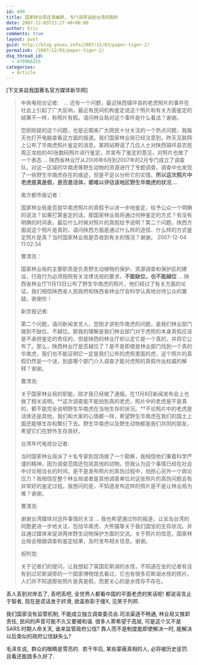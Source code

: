 ```yaml
---
id: 499
title: 国家林业局还真幽默, 专门讲笑话给台湾同胞听
date: 2007-12-03T23:27:48+00:00
author: Eric
comments: true
layout: post
guid: http://blog.youxu.info/2007/12/03/paper-tiger-2/
permalink: /2007/12/03/paper-tiger-2/
dsq_thread_id:
  - 479966255
categories:
  - Article
---
```

[下文来自我国著名官方媒体新华网]

> 中央电视台记者:　&#8230; 还有一个问题，最近陕西镇坪县的老虎照片的事件在社会上引起了广大反响，最近有民间机构鉴定说这个照片和有关方面鉴定的结果不一样，称照片有假。请问林业局对这个事件是什么看法？谢谢。
> 
> 您刚刚提的这个问题，也是近期来广大网民十分关注的一个热点问题，我每天也打开电脑查看这方面的报道。我们国家林业局已经注意到，昨天互联网上公布了华南虎照片鉴定的消息，某网站聘请了几位人士对陕西镇坪县农民周正龙拍的40张数码照片进行鉴定，并宣布了鉴定的意见，对照片也做了一个表态 &#8230; 陕西省林业厅从2006年6月到2007年的2月专门成立了调查队，对这一区域的华南虎等野生动物的资源进行了专题调查。调查中也发现了一些野生华南虎存在的痕迹，但是不足以分析它的实情。**所以这次照片中老虎是真是假，是否是活体，都难以评估该地区野生华南虎的状况 &#8230;** 
> 
> 南方都市报记者：
> 
> 国家林业局是否就华南虎照片的真假予以进一步地鉴定，给予公众一个明确的说法？如果打算鉴定的话，那国家林业局将通过何种鉴定的方式？有没有明确的时间表，最后什么时候对照片的真假给予说明？第二个问题，陕西方面说这个照片是真的，请问陕西方面是通过什么样的途径、什么样的方式鉴定照片是真？当时国家林业局是否收到有关的情况？谢谢。 2007-12-04 11:02:34
> 
> 曹清尧：
> 
> 国家林业局的主要职责是负责野生动植物的保护、资源调查和保护区的建设，行政行为必须按照有关法律法规的要求，**不能缺位，也不能越位** &#8230; 陕西省林业厅11月13日公布了野生华南虎的照片，他们经过了有关方面的论证。我们相信陕西省人民政府和陕西省林业厅会科学认真地对待公众的置疑。谢谢你！
> 
> 新京报记者:
> 
> 第二个问题，请问新闻发言人，您刚才讲到华南虎的问题，是我们林业部门做到不缺位、不越位。那我的理解是我们林业部门对于虎照的本身真假应该是不承担鉴定的责任的，但是陕西的林业厅却认定它是一个真的，并将它公布了。那么，陕西林业厅是否越位了？是不是即便是林业部门找到一个真的华南虎，我们也不能证明它一定是我们公布的虎照里面的虎，这个照片的真假仍然是一个谜，到底哪个部门介入调查才能对虎照的真假作出权威的解释？谢谢。
> 
> 曹清尧:
> 
> 关于国家林业局的职能，刚才我已经做了通报。在11月8日新闻发布会上也做了相关说明。**这次调查能不能拍到真的老虎，照片中的老虎是不是真的，都不能完全说明野生华南虎在当地生存的状况。**不论照片中的老虎是活体还是其他，我们和大家的心情都一样，希望野生华南虎在我们的国土上面还能够生存和繁衍下去。野生华南虎以及野生动物都是我们共同的朋友，希望它们在野外生存良好。
> 
> 台湾年代电视台记者:
> 
> 当时国家林业局派了十名专家到现场做了一个勘察，我相信他们秉着科学严谨的精神，因为调查范围还包括其他的动物。但我认为这个事情已经在社会中讨论相当长的时间，是不是发布照片的真伪过程中，怕担心另外一个舆论压力？我相信在整个林业局或者是其他调查单位对这张照片的真伪问题会有非常好的鉴定过程。我想问的是，不知道发布这样的照片是不是让林业局为难？谢谢。
> 
> 曹清尧:
> 
> 谢谢台湾媒体对这件事情的关注 &#8230; 我也希望通过你的报道，让宝岛台湾的同胞更进一步地关注，包括华南虎、大熊猫等关于我们国宝的生存状况。并且通过媒体来促进两岸野生动物保护方面的交流。关于照片的信息，国家林业局会根据调查和鉴定结果，及时发布相关信息。谢谢。
> 
> 祝列克:
> 
> 关于记者们的提问，让我想起了英国尼斯湖的水怪，不知道在坐的记者有没有到过尼斯湖旁的一个国家博物馆去看过，它也有很多尼斯湖水怪的照片。人们并不知道那些照片是真是假，而更关心的是水怪存不存在。

丢人丢到对岸去了, 丢吧丢吧, 全世界人都看中国的平面老虎的笑话呢! 都说谣言止于智者, 现在是谎话发于奸滑, 欲盖弥彰于傻X, 见笑于列邦.

我们国家没有监管机制, 不能成立独立调查委员会.司法渠道不畅通, 林业局又推卸责任, 民间的声音可能不久又要被和谐. 很多人寄希望于高层, 可是这个又不是 SARS 时期人命关天, 谁来监管政府公信? 靠人而不是制度能即使解决一时, 能解决以后类似的政府公信缺失么?

毛泽东说,  群众的眼睛是雪亮的.  若干年后, 某些蒙蔽真相的人, 必将被历史惩罚. 且看还能跳多久好了.